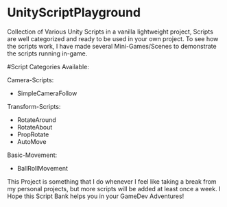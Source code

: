 # UnityScriptPlayground

Collection of Various Unity Scripts in a vanilla lightweight project, Scripts are well categorized and ready to be used in your own project.
To see how the scripts work, I have made several Mini-Games/Scenes to demonstrate the scripts running in-game.

#Script Categories Available:

Camera-Scripts:
  - SimpleCameraFollow

Transform-Scripts:
  - RotateAround
  - RotateAbout
  - PropRotate
  - AutoMove

Basic-Movement:
  -  BallRollMovement

This Project is something that I do whenever I feel like taking a break from my personal projects, but more scripts will be added at least once a week.
I Hope this Script Bank helps you in your GameDev Adventures!
